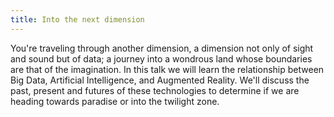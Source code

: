 ```yaml
---
title: Into the next dimension
---
```


You're traveling through another dimension, a dimension not only of sight and sound but of data; a journey into a wondrous land whose boundaries are that of the imagination. In this talk we will learn the relationship between Big Data, Artificial Intelligence, and Augmented Reality. We'll discuss the past, present and futures of these technologies to determine if we are heading towards paradise or into the twilight zone.
